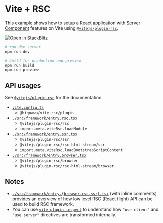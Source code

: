 # Vite + RSC

This example shows how to setup a React application with [Server Component](https://react.dev/reference/rsc/server-components) features on Vite using [`@vitejs/plugin-rsc`](https://github.com/hi-ogawa/vite-plugins/tree/main/packages/rsc).

[![Open in StackBlitz](https://developer.stackblitz.com/img/open_in_stackblitz.svg)](https://stackblitz.com/github/hi-ogawa/vite-plugins/tree/main/packages/rsc/examples/starter)

```sh
# run dev server
npm run dev

# build for production and preview
npm run build
npm run preview
```

## API usages

See [`@vitejs/plugin-rsc`](https://github.com/hi-ogawa/vite-plugins/tree/main/packages/rsc) for the documentation.

- [`vite.config.ts`](./vite.config.ts)
  - `@higoawa/vite-rsc/plugin`
- [`./src/framework/entry.rsc.tsx`](./src/framework/entry.rsc.tsx)
  - `@vitejs/plugin-rsc/rsc`
  - `import.meta.viteRsc.loadModule`
- [`./src/framework/entry.ssr.tsx`](./src/framework/entry.ssr.tsx)
  - `@vitejs/plugin-rsc/ssr`
  - `@vitejs/plugin-rsc/rsc-html-stream/ssr`
  - `import.meta.viteRsc.loadBootstrapScriptContent`
- [`./src/framework/entry.browser.tsx`](./src/framework/entry.browser.tsx)
  - `@vitejs/plugin-rsc/browser`
  - `@vitejs/plugin-rsc/rsc-html-stream/browser`

## Notes

- [`./src/framework/entry.{browser,rsc,ssr}.tsx`](./src/framework) (with inline comments) provides an overview of how low level RSC (React flight) API can be used to build RSC framework.
- You can use [`vite-plugin-inspect`](https://github.com/antfu-collective/vite-plugin-inspect) to understand how `"use client"` and `"use server"` directives are transformed internally.
